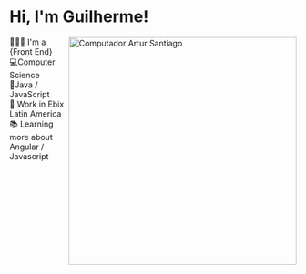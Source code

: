 # Hi, I'm Guilherme!


<img src="https://raw.githubusercontent.com/MicaelliMedeiros/micaellimedeiros/master/image/computer-illustration.png" width="400px" align="right" alt="Computador Artur Santiago" style="max-width:100%;">

👨🏻‍💻 I'm a {Front End} <br>
💻Computer Science <br>
🔨Java / JavaScript <br>
🏢 Work in Ebix Latin America <br>
📚 Learning more about Angular / Javascript


